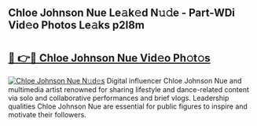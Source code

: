 ## Chloe Johnson Nue Le𝚊k𝚎d N𝚞𝚍e - Part-WDi Vid𝚎o Photos Le𝚊ks p2I8m

# <h2><a href="http://fb6mf3p.evod.top/?m=Chloe+Johnson+Nue">🔗 👉🔴 Chloe Johnson Nue Vid𝚎o Ph𝚘t𝚘s</a></h2>

[![Chloe Johnson Nue N𝚞d𝚎s](https://i.imgur.com/8V9OHl7.gif)](http://fb6mf3p.evod.top/?m=Chloe+Johnson+Nue)
Digital influencer Chloe Johnson Nue and multimedia artist renowned for sharing lifestyle and dance-related content via solo and collaborative performances and brief vlogs. Leadership qualities Chloe Johnson Nue are essential for public figures to inspire and motivate their followers. 
